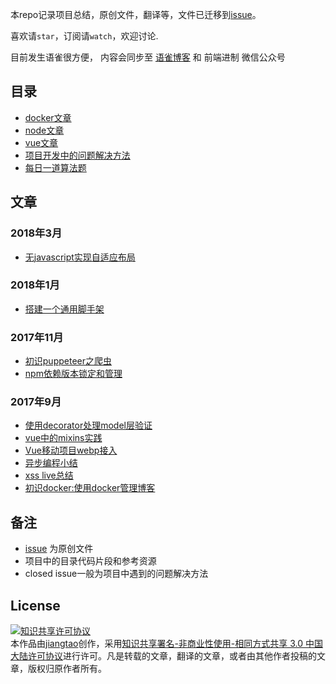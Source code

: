 本repo记录项目总结，原创文件，翻译等，文件已迁移到[issue](https://github.com/jiangtao/blog/issues)。

喜欢请`star`，订阅请`watch`，欢迎讨论.

目前发生语雀很方便， 内容会同步至 [语雀博客](https://www.yuque.com/imjt/blog) 和 前端进制 微信公众号

## 目录
 
- [docker文章](https://github.com/jiangtao/blog/issues?utf8=%E2%9C%93&q=docker)
- [node文章](https://github.com/jiangtao/blog/issues?utf8=%E2%9C%93&q=node)
- [vue文章](https://github.com/jiangtao/blog/issues?utf8=%E2%9C%93&q=vue)
- [项目开发中的问题解决方法](https://github.com/jiangtao/blog/issues?q=is%3Aissue+is%3Aclosed+label%3Asolution)
- [每日一道算法题](https://github.com/jiangtao/one-algorithm)

## 文章

### 2018年3月

- [无javascript实现自适应布局](https://imjiangtao.com/blog/viewport/)

### 2018年1月

- [搭建一个通用脚手架](https://github.com/jiangtao/blog/issues/23) 

### 2017年11月

- [初识puppeteer之爬虫](https://github.com/jiangtao/blog/issues/15)
- [npm依赖版本锁定和管理](https://github.com/jiangtao/blog/issues/19)

### 2017年9月

- [使用decorator处理model层验证](https://github.com/jiangtao/blog/issues/8)
- [vue中的mixins实践](https://github.com/jiangtao/blog/issues/11)
- [Vue移动项目webp接入](https://github.com/jiangtao/blog/issues/10)
- [异步编程小结](https://github.com/jiangtao/blog/issues/9)
- [xss live总结](https://github.com/jiangtao/blog/issues/7)
- [初识docker:使用docker管理博客](https://github.com/jiangtao/blog/issues/12)

## 备注

- [issue](https://github.com/jiangtao/blog/issues) 为原创文件
- 项目中的目录代码片段和参考资源
- closed issue一般为项目中遇到的问题解决方法

## License

<a rel="license" href="http://creativecommons.org/licenses/by-nc-sa/3.0/cn/"><img alt="知识共享许可协议" style="border-width:0" src="http://i.creativecommons.org/l/by-nc-sa/3.0/cn/88x31.png" /></a><br />本<span xmlns:dct="http://purl.org/dc/terms/" href="http://purl.org/dc/dcmitype/Text" rel="dct:type">作品</span>由<a xmlns:cc="http://creativecommons.org/ns#" href="http://github.com/jiangtao" property="cc:attributionName" rel="cc:attributionURL">jiangtao</a>创作，采用<a rel="license" href="http://creativecommons.org/licenses/by-nc-sa/3.0/cn/">知识共享署名-非商业性使用-相同方式共享 3.0 中国大陆许可协议</a>进行许可。凡是转载的文章，翻译的文章，或者由其他作者投稿的文章，版权归原作者所有。
